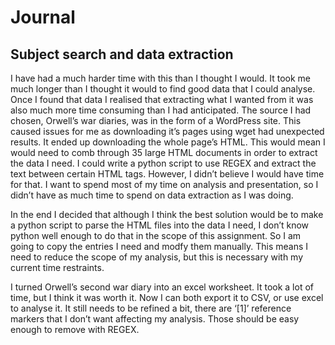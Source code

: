 # Journal 
## Subject search and data extraction
I have had a much harder time with this than I thought I would. It took me much longer than I thought it would to find good data that I could analyse. Once I found that data I realised that extracting what I wanted from it was also much more time consuming than I had anticipated. The source I had chosen, Orwell’s war diaries, was in the form of a WordPress site. This caused issues for me as downloading it’s pages using wget had unexpected results. It ended up downloading the whole page’s HTML. This would mean I would need to comb through 35 large HTML documents in order to extract the data I need. I could write a python script to use REGEX and extract the text between certain HTML tags. However, I didn’t believe I would have time for that. I want to spend most of my time on analysis and presentation, so I didn’t have as much time to spend on data extraction as I was doing. 

In the end I decided that although I think the best solution would be to make a python script to parse the HTML files into the data I need, I don’t know python well enough to do that in the scope of this assignment. So I am going to copy the entries I need and modfy them manually. This means I need to reduce the scope of my analysis, but this is necessary with my current time restraints. 

I turned Orwell’s second war diary into an excel worksheet. It took a lot of time, but I think it was worth it. Now I can both export it to CSV, or use excel to analyse it. It still needs to be refined a bit, there are ‘[1]’ reference markers that I don’t want affecting my analysis. Those should be easy enough to remove with REGEX. 
